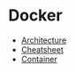 # Docker 
- [Architecture](architecture.md)
- [Cheatsheet](cheatsheet.md)
- [Container](container.md)